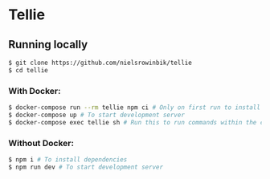 # Tellie

## Running locally

```bash
$ git clone https://github.com/nielsrowinbik/tellie
$ cd tellie
```

### With Docker:

```bash
$ docker-compose run --rm tellie npm ci # Only on first run to install dependencies
$ docker-compose up # To start development server
$ docker-compose exec tellie sh # Run this to run commands within the container
```

### Without Docker:

```bash
$ npm i # To install dependencies
$ npm run dev # To start development server